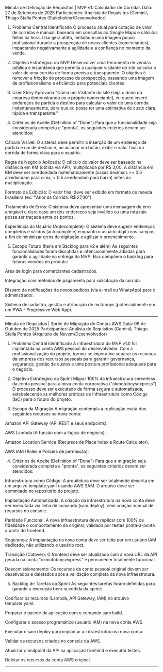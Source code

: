 Minuta de Definição de Requisitos | MVP v1: Calculador de Corridas
Data: 27 de Setembro de 2025
Participantes: Analista de Requisitos (Gemini), Thiago Stella Pontes (Stakeholder/Desenvolvedor)

1. Problema Central Identificado
O processo atual para cotação de valor de corridas é manual, baseado em consultas ao Google Maps e cálculos feitos na hora. Isso gera atrito, lentidão e uma imagem pouco profissional durante a prospecção de novos clientes (comerciantes), impactando negativamente a agilidade e a confiança no momento da venda.

2. Objetivo Estratégico do MVP
Desenvolver uma ferramenta de vendas pública e instantânea que permita a qualquer visitante do site calcular o valor de uma corrida de forma precisa e transparente. O objetivo é remover a fricção do processo de prospecção, passando uma imagem de profissionalismo e eficiência para potenciais clientes.

3. User Story Aprovada
"Como um Visitante do site (seja o dono da empresa demonstrando ou o próprio comerciante), eu quero inserir endereços de partida e destino para calcular o valor de uma corrida instantaneamente, para que eu possa ter uma estimativa de custo clara, rápida e transparente."

4. Critérios de Aceite (Definition of "Done")
Para que a funcionalidade seja considerada completa e "pronta", os seguintes critérios devem ser atendidos:

Cálculo Visível: O sistema deve permitir a inserção de um endereço de partida e um de destino e, ao acionar um botão, exibir o valor final da corrida de forma clara para o usuário.

Regra de Negócio Aplicada: O cálculo do valor deve ser baseado na distância em KM (obtida via API), multiplicada por R$ 3,00. A distância em KM deve ser arredondada matematicamente (casas decimais >= 0.5 arredondam para cima, < 0.5 arredondam para baixo) antes da multiplicação.

Formato de Exibição: O valor final deve ser exibido em formato de moeda brasileira (ex: "Valor da Corrida: R$ 27,00").

Tratamento de Erros: O sistema deve apresentar uma mensagem de erro amigável e clara caso um dos endereços seja inválido ou uma rota não possa ser traçada entre os pontos.

Experiência do Usuário (Autocomplete): O sistema deve sugerir endereços completos e válidos (autocomplete) enquanto o usuário digita nos campos, a fim de minimizar erros de digitação e agilizar o preenchimento.

5. Escopo Futuro (Itens em Backlog para v2 e além)
As seguintes funcionalidades foram discutidas и intencionalmente adiadas para garantir a agilidade na entrega do MVP. Elas compõem o backlog para futuras versões do produto:

Área de login para comerciantes cadastrados.

Integração com métodos de pagamento para solicitação da corrida.

Disparo de notificações de novos pedidos (via e-mail ou WhatsApp) para o administrador.

Sistema de cadastro, gestão e atribuição de motoboys (potencialmente em um PWA - Progressive Web App).

____________________________________________________________________________________________________



Minuta de Requisitos | Sprint de Migração de Contas AWS
Data: 08 de Outubro de 2025
Participantes: Analista de Requisitos (Gemini), Thiago Stella Pontes (Arquiteto de Nuvem/Desenvolvedor)

1. Problema Central Identificado
A infraestrutura do MVP v1.0 foi implantada na conta AWS pessoal do desenvolvedor. Com a profissionalização do projeto, tornou-se imperativo separar os recursos da empresa dos recursos pessoais para garantir governança, segurança, gestão de custos e uma postura profissional adequada para o negócio.

2. Objetivo Estratégico da Sprint
Migrar 100% da infraestrutura serverless da conta pessoal para a nova conta corporativa ("okmotoboysexpress"). O processo deve ser executado de forma segura e automatizada, estabelecendo as melhores práticas de Infraestrutura como Código (IaC) para o futuro do projeto.

3. Escopo da Migração
A migração contempla a replicação exata dos seguintes recursos na nova conta:

Amazon API Gateway (API REST e seus endpoints).

AWS Lambda (A função com a lógica de negócio).

Amazon Location Service (Recursos de Place Index e Route Calculator).

AWS IAM (Roles e Policies de permissão).

4. Critérios de Aceite (Definition of "Done")
Para que a migração seja considerada completa e "pronta", os seguintes critérios devem ser atendidos:

Infraestrutura como Código: A arquitetura deve ser totalmente descrita em um arquivo template.yaml usando AWS SAM. O arquivo deve ser commitado no repositório do projeto.

Implantação Automatizada: A criação da infraestrutura na nova conta deve ser executada via linha de comando (sam deploy), sem criação manual de recursos no console.

Paridade Funcional: A nova infraestrutura deve replicar com 100% de fidelidade o comportamento da original, validado por testes ponta-a-ponta a partir do frontend.

Segurança: A implantação na nova conta deve ser feita por um usuário IAM dedicado, não utilizando o usuário root.

Transição (Cutover): O frontend deve ser atualizado com a nova URL da API gerada na conta "okmotoboysexpress" e permanecer totalmente funcional.

Descomissionamento: Os recursos da conta pessoal original devem ser desativados e deletados após a validação completa da nova infraestrutura.

5. Backlog de Tarefas da Sprint
As seguintes tarefas foram definidas para garantir a execução bem-sucedida da sprint:

Codificar os recursos (Lambda, API Gateway, IAM) no arquivo template.yaml.

Preparar o pacote da aplicação com o comando sam build.

Configurar o acesso programático (usuário IAM) na nova conta AWS.

Executar o sam deploy para implantar a infraestrutura na nova conta.

Validar os recursos criados no console da AWS.

Atualizar o endpoint da API na aplicação frontend e executar testes.

Deletar os recursos da conta AWS original.

_____________________________________________



